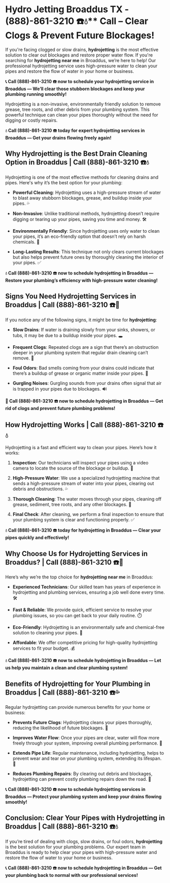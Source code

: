 # Hydro Jetting Broaddus TX - (888)-861-3210 ☎️💧** Call – Clear Clogs & Prevent Future Blockages!

If you're facing clogged or slow drains, **hydrojetting** is the most effective solution to clear out blockages and restore proper water flow. If you're searching for **hydrojetting near me** in Broaddus, we’re here to help! Our professional hydrojetting service uses high-pressure water to clean your pipes and restore the flow of water in your home or business.

**📞 Call (888)-861-3210 ☎️ now to schedule your hydrojetting service in Broaddus — We’ll clear those stubborn blockages and keep your plumbing running smoothly!**

Hydrojetting is a non-invasive, environmentally friendly solution to remove grease, tree roots, and other debris from your plumbing system. This powerful technique can clean your pipes thoroughly without the need for digging or costly repairs.

**💧 Call (888)-861-3210 ☎️ today for expert hydrojetting services in Broaddus — Get your drains flowing freely again!**

## **Why Hydrojetting is the Best Drain Cleaning Option in Broaddus | Call (888)-861-3210 ☎️💧**

Hydrojetting is one of the most effective methods for cleaning drains and pipes. Here's why it’s the best option for your plumbing:

- **Powerful Cleaning**: Hydrojetting uses a high-pressure stream of water to blast away stubborn blockages, grease, and buildup inside your pipes. 💦
- **Non-Invasive**: Unlike traditional methods, hydrojetting doesn’t require digging or tearing up your pipes, saving you time and money. 🛠️
- **Environmentally Friendly**: Since hydrojetting uses only water to clean your pipes, it’s an eco-friendly option that doesn’t rely on harsh chemicals. 🌱
- **Long-Lasting Results**: This technique not only clears current blockages but also helps prevent future ones by thoroughly cleaning the interior of your pipes. ✅

**💧 Call (888)-861-3210 ☎️ now to schedule hydrojetting in Broaddus — Restore your plumbing’s efficiency with high-pressure water cleaning!**

## **Signs You Need Hydrojetting Services in Broaddus | Call (888)-861-3210 ☎️🔧**

If you notice any of the following signs, it might be time for **hydrojetting**:

- **Slow Drains**: If water is draining slowly from your sinks, showers, or tubs, it may be due to a buildup inside your pipes. 🕳️
- **Frequent Clogs**: Repeated clogs are a sign that there’s an obstruction deeper in your plumbing system that regular drain cleaning can’t remove. 🚰
- **Foul Odors**: Bad smells coming from your drains could indicate that there’s a buildup of grease or organic matter inside your pipes. 🦠
- **Gurgling Noises**: Gurgling sounds from your drains often signal that air is trapped in your pipes due to blockages. 🔊

**🚨 Call (888)-861-3210 ☎️ now to schedule hydrojetting in Broaddus — Get rid of clogs and prevent future plumbing problems!**

## **How Hydrojetting Works | Call (888)-861-3210 ☎️💧**

Hydrojetting is a fast and efficient way to clean your pipes. Here’s how it works:

1. **Inspection**: Our technicians will inspect your pipes using a video camera to locate the source of the blockage or buildup. 🎥
2. **High-Pressure Water**: We use a specialized hydrojetting machine that sends a high-pressure stream of water into your pipes, clearing out debris and obstructions. 💦
3. **Thorough Cleaning**: The water moves through your pipes, cleaning off grease, sediment, tree roots, and any other blockages. 🚰
4. **Final Check**: After cleaning, we perform a final inspection to ensure that your plumbing system is clear and functioning properly. ✅

**💧 Call (888)-861-3210 ☎️ today for hydrojetting in Broaddus — Clear your pipes quickly and effectively!**

## **Why Choose Us for Hydrojetting Services in Broaddus? | Call (888)-861-3210 ☎️🌟**

Here’s why we’re the top choice for **hydrojetting near me** in Broaddus:

- **Experienced Technicians**: Our skilled team has years of experience in hydrojetting and plumbing services, ensuring a job well done every time. 🛠️
- **Fast & Reliable**: We provide quick, efficient service to resolve your plumbing issues, so you can get back to your daily routine. ⏱️
- **Eco-Friendly**: Hydrojetting is an environmentally safe and chemical-free solution to cleaning your pipes. 🌱
- **Affordable**: We offer competitive pricing for high-quality hydrojetting services to fit your budget. 💰

**💧 Call (888)-861-3210 ☎️ now to schedule hydrojetting in Broaddus — Let us help you maintain a clean and clear plumbing system!**

## **Benefits of Hydrojetting for Your Plumbing in Broaddus | Call (888)-861-3210 ☎️💦**

Regular hydrojetting can provide numerous benefits for your home or business:

- **Prevents Future Clogs**: Hydrojetting cleans your pipes thoroughly, reducing the likelihood of future blockages. 🔄
- **Improves Water Flow**: Once your pipes are clear, water will flow more freely through your system, improving overall plumbing performance. 🚿
- **Extends Pipe Life**: Regular maintenance, including hydrojetting, helps to prevent wear and tear on your plumbing system, extending its lifespan. 🔧
- **Reduces Plumbing Repairs**: By clearing out debris and blockages, hydrojetting can prevent costly plumbing repairs down the road. 💸

**📞 Call (888)-861-3210 ☎️ now to schedule hydrojetting services in Broaddus — Protect your plumbing system and keep your drains flowing smoothly!**

## **Conclusion: Clear Your Pipes with Hydrojetting in Broaddus | Call (888)-861-3210 ☎️💧**

If you’re tired of dealing with clogs, slow drains, or foul odors, **hydrojetting** is the best solution for your plumbing problems. Our expert team in Broaddus is ready to help clear your pipes with high-pressure water and restore the flow of water to your home or business.

**📞 Call (888)-861-3210 ☎️ now to schedule hydrojetting in Broaddus — Get your plumbing back to normal with our professional services!**

